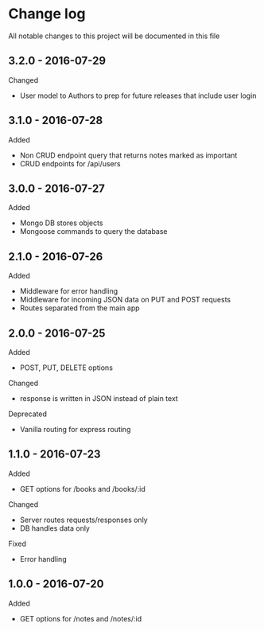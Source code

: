 # Change log
All notable changes to this project will be documented in this file

## 3.2.0 - 2016-07-29
Changed
- User model to Authors to prep for future releases that include user login

## 3.1.0 - 2016-07-28
Added
- Non CRUD endpoint query that returns notes marked as important
- CRUD endpoints for /api/users

## 3.0.0 - 2016-07-27
Added
- Mongo DB stores objects
- Mongoose commands to query the database

## 2.1.0 - 2016-07-26
Added
- Middleware for error handling
- Middleware for incoming JSON data on PUT and POST requests
- Routes separated from the main app

## 2.0.0 - 2016-07-25
Added
- POST, PUT, DELETE options

Changed
- response is written in JSON instead of plain text

Deprecated
- Vanilla routing for express routing

## 1.1.0 - 2016-07-23
Added
- GET options for /books and /books/:id

Changed
- Server routes requests/responses only
- DB handles data only

Fixed
- Error handling


## 1.0.0 - 2016-07-20
Added
- GET options for /notes and /notes/:id
